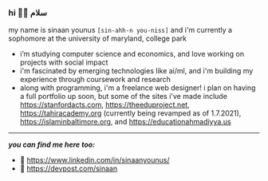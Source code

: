 ### hi 🧍‍♂️ سلام

<!--
**sxnaan/sxnaan** is a ✨ _special_ ✨ repository because its `README.md` (this file) appears on your GitHub profile. -->
my name is sinaan younus `[sin-ahh-n you-niss]` and i'm currently a sophomore at the university of maryland, college park

- i’m studying computer science and economics, and love working on projects with social impact
- i'm fascinated by emerging technologies like ai/ml, and i'm building my experience through coursework and research
- along with programming, i'm a freelance web designer! i plan on having a full portfolio up soon, but some of the sites i've made include https://stanfordacts.com, https://theeduproject.net, https://tahiracademy.org (currently being revamped as of 1.7.2021), https://islaminbaltimore.org, and https://educationahmadiyya.us

---
***you can find me here too:***
- 🔗 https://www.linkedin.com/in/sinaanyounus/
- 🔗 https://devpost.com/sinaan
